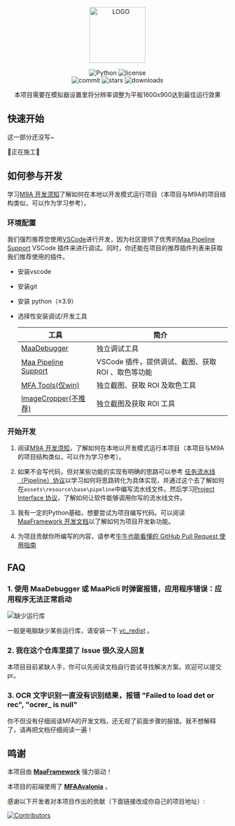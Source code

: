 <!-- markdownlint-disable MD033 MD041 -->
<p align="center">
  <img alt="LOGO" src="docs/cover.ico" width="128"  />
</p>

<p align="center">
  <img alt="Python" src="https://img.shields.io/badge/Python-3776AB?logo=python&logoColor=white">
  <!-- <img alt="platform" src="https://img.shields.io/badge/platform-Windows%20%7C%20Linux%20%7C%20macOS-blueviolet"> -->
  <img alt="license" src="https://img.shields.io/github/license/duorua/narutomobile">
  <br>
  <img alt="commit" src="https://img.shields.io/github/commit-activity/w/duorua/narutomobile">
  <img alt="stars" src="https://img.shields.io/github/stars/duorua/narutomobile?style=social">
  <img alt="downloads" src="https://img.shields.io/github/downloads/duorua/narutomobile/total?style=social">

  <!-- <a href="https://mirrorchyan.com/zh/projects?rid=M9A&source=m9agh-badge" target="_blank"><img alt="mirrorc" src="https://img.shields.io/badge/Mirror%E9%85%B1-%239af3f6?logo=countingworkspro&logoColor=4f46e5"></a> -->
</p>

<div align="center">
本项目需要在模拟器设置里将分辨率调整为平板1600x900达到最佳运行效果
</div>

## 快速开始

这一部分还没写~

🚧正在施工🚧

## 如何参与开发


学习[M9A 开发须知](https://github.com/MAA1999/M9A/blob/main/docs/zh_cn/develop/%E5%BC%80%E5%8F%91%E5%89%8D%E9%A1%BB%E7%9F%A5.md)了解如何在本地以开发模式运行项目（本项目与M9A的项目结构类似，可以作为学习参考）。

### 环境配置

我们强烈推荐您使用[VSCode](https://code.visualstudio.com/Download)进行开发，因为社区提供了优秀的[Maa Pipeline Support](https://marketplace.visualstudio.com/items?itemName=nekosu.maa-support) VSCode 插件来进行调试。同时，你还能在项目的推荐插件列表来获取我们推荐使用的插件。

- 安装vscode
- 安装git
- 安装 python（≥3.9）
- 选择性安装调试/开发工具

    | 工具 | 简介 |
    | --- | --- |
    | [MaaDebugger](https://github.com/MaaXYZ/MaaDebugger) | 独立调试工具 |
    | [Maa Pipeline Support](https://marketplace.visualstudio.com/items?itemName=nekosu.maa-support) | VSCode 插件，提供调试、截图、获取 ROI 、取色等功能 |
    | [MFA Tools(仅win)](https://github.com/SweetSmellFox/MFATools) | 独立截图、获取 ROI 及取色工具 |
    | [ImageCropper(不推荐)](https://github.com/MaaXYZ/MaaFramework/tree/main/tools/ImageCropper) | 独立截图及获取 ROI 工具 |

### 开始开发

1. 阅读[M9A 开发须知](https://github.com/MAA1999/M9A/blob/main/docs/zh_cn/develop/%E5%BC%80%E5%8F%91%E5%89%8D%E9%A1%BB%E7%9F%A5.md)，了解如何在本地以开发模式运行本项目（本项目与M9A的项目结构类似，可以作为学习参考）。

2. 如果不会写代码，但对某些功能的实现有明确的思路可以参考
[任务流水线（Pipeline）协议](https://github.com/MaaXYZ/MaaFramework/blob/main/docs/zh_cn/3.1-%E4%BB%BB%E5%8A%A1%E6%B5%81%E6%B0%B4%E7%BA%BF%E5%8D%8F%E8%AE%AE.md)以学习如何将思路转化为具体实现，并通过这个去了解如何在`assets\resource\base\pipeline`中编写流水线文件。然后学习[Project Interface 协议](https://github.com/MaaXYZ/MaaFramework/blob/main/docs/zh_cn/3.2-ProjectInterface%E5%8D%8F%E8%AE%AE.md#project-interface-%E5%8D%8F%E8%AE%AE)，了解如何让软件能够调用你写的流水线文件。

3. 我有一定的Python基础，想要尝试为项目编写代码。可以阅读
[MaaFramework 开发文档](https://github.com/MaaXYZ/MaaFramework/blob/main/docs/zh_cn/1.1-%E5%BF%AB%E9%80%9F%E5%BC%80%E5%A7%8B.md)以了解如何为项目开发新功能。

4. 为项目贡献你所编写的内容，请参考[牛牛也能看懂的 GitHub Pull Request 使用指南](https://maa.plus/docs/zh-cn/develop/pr-tutorial.html)

## FAQ

### 1. 使用 MaaDebugger 或 MaaPicli 时弹窗报错，应用程序错误：应用程序无法正常启动

![缺少运行库](https://github.com/user-attachments/assets/942df84b-f47d-4bb5-98b5-ab5d44bc7c2a)

一般是电脑缺少某些运行库，请安装一下 [vc_redist](https://aka.ms/vs/17/release/vc_redist.x64.exe) 。

### 2. 我在这个仓库里提了 Issue 很久没人回复

本项目目前紧缺人手，你可以先阅读文档自行尝试寻找解决方案。欢迎可以提交pr。

### 3. OCR 文字识别一直没有识别结果，报错 "Failed to load det or rec", "ocrer_ is null"

你不但没有仔细阅读MFA的开发文档，还无视了前面步骤的报错。我不想解释了，请再把文档仔细阅读一遍！

## 鸣谢

本项目由 **[MaaFramework](https://github.com/MaaXYZ/MaaFramework)** 强力驱动！

本项目的前端使用了 **[MFAAvalonia](https://github.com/SweetSmellFox/MFAAvalonia)** 。

感谢以下开发者对本项目作出的贡献（下面链接改成你自己的项目地址）:

[![Contributors](https://contrib.rocks/image?repo=MaaXYZ/duorua/narotomobile&max=1000)](https://github.com/duorua/narotomobile.git)
